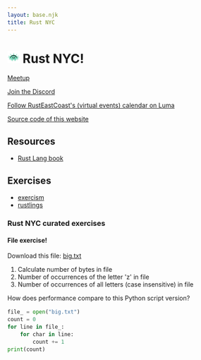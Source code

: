 ```yaml
---
layout: base.njk
title: Rust NYC
---
```


# <img src="/rust-nyc-liberty-ferris.png" alt="" style="height: 1em; width: auto"> Rust NYC!

[Meetup](https://www.meetup.com/Rust-NYC/)

[Join the Discord](https://discord.gg/5mGe3AGzgn)

[Follow RustEastCoast's (virtual events) calendar on Luma](https://lu.ma/rusteastcoast)

[Source code of this website](https://github.com/rust-nyc/rust-nyc.github.io)

## Resources

- [Rust Lang book](https://rust-lang.github.io/book/)

## Exercises

- [exercism](http://exercism.io/languages/rust)
- [rustlings](https://github.com/rust-lang/rustlings)

### Rust NYC curated exercises

#### File exercise!

Download this file: [big.txt](http://norvig.com/big.txt)

1. Calculate number of bytes in file
2. Number of occurrences of the letter 'z' in file
3. Number of occurrences of all letters (case insensitive) in file

How does performance compare to this Python script version?

```python
file_ = open("big.txt")
count = 0
for line in file_:
    for char in line:
        count += 1
print(count)
```
